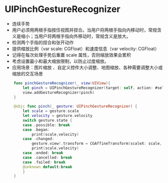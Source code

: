 
# UIPinchGestureRecognizer

* 连续手势
* 用户必须用两根手指按住视图并捏合。当用户将两根手指向内移动时，常规含义是缩小；当用户将两根手指向外移动时，常规含义是放大。
* 检测两个手指的捏合和张开动作
* 提供缩放比例（var scale: CGFloat）和速度信息（var velocity: CGFloat）
* 记得在每次处理手势后重置 scale 属性，否则缩放效果会累积
* 考虑设置最小和最大缩放限制，以防止过度缩放。
* 应用场景：图片缩放 、自定义控件大小调整、地图缩放、各种需要调整大小或缩放的交互场景

```swift
    func pinchGestureRecognizer(_ view:UIView){
        let pinch = UIPinchGestureRecognizer(target: self, action: #selector(pinch))
        view.addGestureRecognizer(pinch)
    }
    
    @objc func pinch(_ gesture: UIPinchGestureRecognizer) {
        let scale = gesture.scale
        let velocity = gesture.velocity
        switch gesture.state {
        case .possible: break
        case .began:
            print(scale,velocity)
        case .changed:
            gesture.view!.transform = CGAffineTransform(scaleX: scale, y: scale)
            print(scale,velocity)
        case .ended: break
        case .cancelled: break
        case .failed: break
        @unknown default:break
        }        
    }
```
